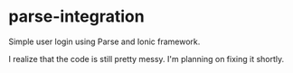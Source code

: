 # parse-integration
Simple user login using Parse and Ionic framework. 


I realize that the code is still pretty messy. I'm planning on fixing it shortly.

